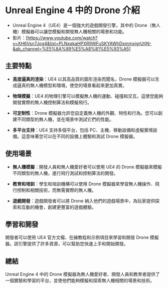 # Unreal Engine 4 中的 Drone 介紹

- Unreal Engine 4（UE4）是一個強大的遊戲開發引擎，其中的 Drone（無人機）模擬器可以讓您模擬和開發無人機相關的場景和功能。
- 影片：[https://www.youtube.com/watch?v=XH6Vsn7Jog4&list=PLNxqkaHPXR9WFuSKYAWhDxmmxjgrUtjN-&ab_channel=%E5%8A%89%E5%A8%81%E5%93%A5]
## 主要特點

- **高度逼真的渲染**：UE4 以其高品質的圖形渲染而聞名，Drone 模擬器可以生成逼真的無人機模型和環境，使您的場景看起來更加真實。

- **物理模擬**：UE4 的物理引擎可以模擬無人機的運動、碰撞和交互。這使您能夠開發實際的無人機控制算法和模擬飛行。

- **可定制性**：Drone 模擬器允許您自定義無人機的外觀、特性和行為。您可以創建不同類型的無人機，並在場景中測試它們的性能。

- **多平台支持**：UE4 支持多個平台，包括 PC、主機、移動設備和虛擬實境設備。這意味著您可以在不同的設備上體驗和測試 Drone 模擬器。

## 使用場景

- **無人機模擬**：開發人員和無人機愛好者可以使用 UE4 的 Drone 模擬器來模擬不同類型的無人機，進行飛行測試和控制算法的開發。

- **教育和培訓**：學生和培訓機構可以使用 Drone 模擬器來學習無人機操作、飛行控制和相關技術，而無需實際的無人機。

- **遊戲開發**：遊戲開發者可以將 Drone 納入他們的遊戲場景中，為玩家提供探索和互動的機會，創建更豐富的遊戲體驗。

## 學習和開發

開發者可以使用 UE4 官方文檔、在線教程和示例項目來學習和開發 Drone 模擬器。該引擎提供了許多資源，可以幫助您快速上手和開始開發。

## 總結

Unreal Engine 4 中的 Drone 模擬器為無人機愛好者、開發人員和教育者提供了一個實驗和學習的平台，並使他們能夠模擬和探索無人機相關的場景和技術。

